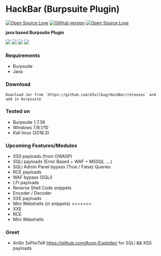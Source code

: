 # HackBar (Burpsuite Plugin)
[![Open Source Love](https://badges.frapsoft.com/os/v1/open-source.svg?v=102)](https://github.com/ellerbrock/open-source-badge/)
[![GitHub version](https://d25lcipzij17d.cloudfront.net/badge.svg?id=gh&type=0.2&v=0.2&x2=0)](http://badge.fury.io/gh/boennemann%2Fbadges)
[![Open Source Love](https://badges.frapsoft.com/os/mit/mit.svg?v=102)](https://github.com/ellerbrock/open-source-badge/)

**java based Burpsuite Plugin**

<img src="https://i.imgur.com/j9T9uEU.png" />

<img src="https://i.imgur.com/wn21OTe.png" />

<img src="https://i.imgur.com/8NC88fK.png" />

<img src="https://i.imgur.com/Nm8dnBL.png" />

### Requirements
- Burpsuite
- Java

### Download

	Download Jar from `https://github.com/d3vilbug/HackBar/releases` and add in burpsuite

### Tested on
- Burpsuite 1.7.36
- Windows 7/8.1/10
- Kali linux (2018.3)

### Upcoming Features/Modules
- XSS payloads (from OWASP)
- SQLi payloads (Error Based + WAF + MSSQL ....)
- SQLi Admin Panel bypass (True / False) Queries
- RCE payloads
- WAF bypass (SQLi)
- LFI payloads
- Reverse Shell Code snippets
- Encoder / Decoder
- XXE payloads
- Mini Webshells (in snippets)
=======
- XXE
- RCE
- Mini Webshells

### Greet
- An0n 3xPloiTeR https://github.com/Anon-Exploiter/ for SQLi && XSS payloads 
